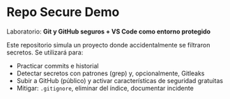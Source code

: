 # Repo Secure Demo
Laboratorio: **Git y GitHub seguros + VS Code como entorno protegido**

Este repositorio simula un proyecto donde accidentalmente se filtraron secretos.
Se utilizará para:
- Practicar commits e historial
- Detectar secretos con patrones (grep) y, opcionalmente, Gitleaks
- Subir a GitHub (público) y activar características de seguridad gratuitas
- Mitigar: `.gitignore`, eliminar del índice, documentar incidente
